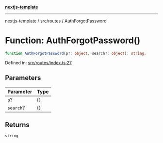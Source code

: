 [**nextjs-template**](../../../README.md)

---

[nextjs-template](../../../README.md) / [src/routes](../README.md) / AuthForgotPassword

# Function: AuthForgotPassword()

```ts
function AuthForgotPassword(p?: object, search?: object): string;
```

Defined in: [src/routes/index.ts:27](https://github.com/Its-Satyajit/nextjs-template/blob/main/src/routes/index.ts#L27)

## Parameters

| Parameter | Type |
| --------- | ---- |
| `p`?      | \{\} |
| `search`? | \{\} |

## Returns

`string`
